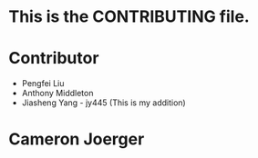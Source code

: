 # This is the CONTRIBUTING file.

# Contributor
* Pengfei Liu
* Anthony Middleton
* Jiasheng Yang - jy445 (This is my addition)

# Cameron Joerger


